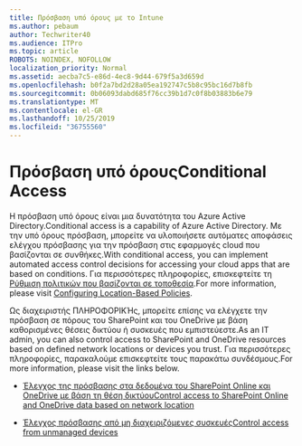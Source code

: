 ```yaml
---
title: Πρόσβαση υπό όρους με το Intune
ms.author: pebaum
author: Techwriter40
ms.audience: ITPro
ms.topic: article
ROBOTS: NOINDEX, NOFOLLOW
localization_priority: Normal
ms.assetid: aecba7c5-e86d-4ec8-9d44-679f5a3d659d
ms.openlocfilehash: b0f2a7bd2d28a05ea192747c5b8c95bc16d7b8fb
ms.sourcegitcommit: 0b06093dabd685f76cc39b1d7c0f8b03883b6e79
ms.translationtype: MT
ms.contentlocale: el-GR
ms.lasthandoff: 10/25/2019
ms.locfileid: "36755560"
---
```

# <a name="conditional-access"></a><span data-ttu-id="24b06-102">Πρόσβαση υπό όρους</span><span class="sxs-lookup"><span data-stu-id="24b06-102">Conditional Access</span></span>

<span data-ttu-id="24b06-103">Η πρόσβαση υπό όρους είναι μια δυνατότητα του Azure Active Directory.</span><span class="sxs-lookup"><span data-stu-id="24b06-103">Conditional access is a capability of Azure Active Directory.</span></span> <span data-ttu-id="24b06-104">Με την υπό όρους πρόσβαση, μπορείτε να υλοποιήσετε αυτόματες αποφάσεις ελέγχου πρόσβασης για την πρόσβαση στις εφαρμογές cloud που βασίζονται σε συνθήκες.</span><span class="sxs-lookup"><span data-stu-id="24b06-104">With conditional access, you can implement automated access control decisions for accessing your cloud apps that are based on conditions.</span></span> <span data-ttu-id="24b06-105">Για περισσότερες πληροφορίες, επισκεφτείτε τη [Ρύθμιση πολιτικών που βασίζονται σε τοποθεσία](https://docs.microsoft.com/azure/active-directory/conditional-access/overview).</span><span class="sxs-lookup"><span data-stu-id="24b06-105">For more information, please visit [Configuring Location-Based Policies](https://docs.microsoft.com/azure/active-directory/conditional-access/overview).</span></span>

<span data-ttu-id="24b06-106">Ως διαχειριστής ΠΛΗΡΟΦΟΡΙΚΉς, μπορείτε επίσης να ελέγχετε την πρόσβαση σε πόρους του SharePoint και του OneDrive με βάση καθορισμένες θέσεις δικτύου ή συσκευές που εμπιστεύεστε.</span><span class="sxs-lookup"><span data-stu-id="24b06-106">As an IT admin, you can also control access to SharePoint and OneDrive resources based on defined network locations or devices you trust.</span></span> <span data-ttu-id="24b06-107">Για περισσότερες πληροφορίες, παρακαλούμε επισκεφτείτε τους παρακάτω συνδέσμους.</span><span class="sxs-lookup"><span data-stu-id="24b06-107">For more information, please visit the links below.</span></span>

- [<span data-ttu-id="24b06-108">Έλεγχος της πρόσβασης στα δεδομένα του SharePoint Online και OneDrive με βάση τη θέση δικτύου</span><span class="sxs-lookup"><span data-stu-id="24b06-108">Control access to SharePoint Online and OneDrive data based on network location</span></span>](https://docs.microsoft.com/sharepoint/control-access-based-on-network-location)

- [<span data-ttu-id="24b06-109">Έλεγχος πρόσβασης από μη διαχειριζόμενες συσκευές</span><span class="sxs-lookup"><span data-stu-id="24b06-109">Control access from unmanaged devices</span></span>](https://docs.microsoft.com/sharepoint/control-access-from-unmanaged-devices)

